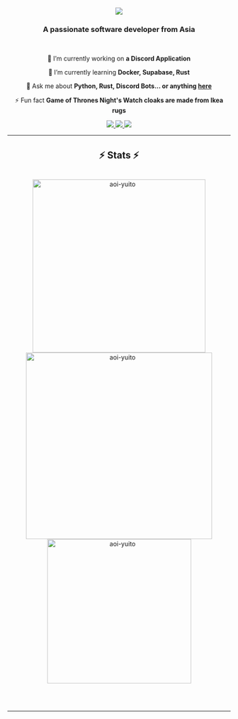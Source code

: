 <h1 align="center">
    <img src="https://readme-typing-svg.herokuapp.com/?font=Righteous&size=35&center=true&vCenter=true&width=500&height=70&duration=4000&lines=Hi+There!+👋;+I'm+Aoi+Yuito!;" />
</h1>

<h3 align="center">A passionate software developer from Asia</h3>

<br/>

<div align="center">
 
 🔭 I’m currently working on **a Discord Application**
 
 🌱 I’m currently learning **Docker, Supabase, Rust**

💬 Ask me about **Python, Rust, Discord Bots... or anything [here](https://github.com/aoi-yuito/aoi-yuito/issues)**

⚡ Fun fact **Game of Thrones Night's Watch cloaks are made from Ikea rugs**

 </div>

 <div align="center"> 
  <a href="mailto:aoi.yuito.ehou@gmail.com">
    <img src="https://img.shields.io/badge/Gmail-333333?style=for-the-badge&logo=gmail&logoColor=red" />
  </a>
  <a href="https://twitter.com/aoi__yuito" target="_blank">
    <img src="https://img.shields.io/badge/Twitter-0077B5?style=for-the-badge&logo=twitter&logoColor=white" target="_blank" />
  </a>
  <a href="https://aoi-yuito.github.io" target="_blank">
     <img src="https://img.shields.io/badge/Portfolio-FF5722?style=for-the-badge&logo=todoist&logoColor=white" target="_blank" /> <!-- sqlite, safari, google-chrome are other good icon options -->
  </a>
</div>

 <hr/>

<h2 align="center">⚡ Stats ⚡</h2>

<br/>

<div align=center>
  <img width="390" src="https://github-readme-stats.vercel.app/api?username=aoi-yuito&show_icons=true&locale=en" alt="aoi-yuito" />
  <img width="420" src="https://github-readme-streak-stats.herokuapp.com/?user=aoi-yuito&" alt="aoi-yuito" />

  <br/>
  
  <img width="325" align="center" src="https://github-readme-stats.vercel.app/api/top-langs?username=aoi-yuito&show_icons=true&locale=en&layout=compact" alt="aoi-yuito" />
</div>

<br/><br/>

<hr/>
